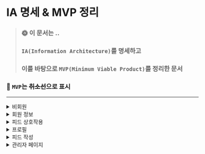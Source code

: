 # IA 명세 & MVP 정리

> ### 🌞 이 문서는 ..
>
> ### `IA(Information Architecture)`를 명세하고
>
> ### 이를 바탕으로 `MVP(Minimum Viable Product)`를 정리한 문서

### 📌 `MVP`는 ~~취소선~~으로 표시

---

<details>
<summary markdown="1">비회원</summary>

## 1. 회원가입

### 1-1. 개인회원

- ~~소셜 회원가입(Kakao, Naver, Google .. )~~
- 이메일로 회원가입

  1. 이메일 입력
  2. 이메일 중복검사 (중복있을시 input창 밑에 아이디 사용 불가능 알림)
  3. 이름 입력
  4. 닉네임 입력
  5. 닉네임 중복검사 (중복있을시 input창 밑에 닉네임 사용불가능 알림)
  6. 비밀번호 입력
  7. 비밀번호 확인
  8. 비밀번호 같은지 확인 (비밀번호 다를시 비밀번호 확인창 밑에 비밀번호가 다르다고 알림)
  9. 회원가입버튼 누르면 alert (가입완료)
  10. 로그인페이지로 이동

- ~~기본 회원가입~~

  1. ~~이름 입력~~
  2. ~~닉네임 입력~~
  3. ~~닉네임 중복검사~~
  4. ~~비밀번호 입력~~
  5. ~~비밀번호 확인~~
  6. ~~비밀번호 같은지 확인~~
  7. ~~핸드폰 번호 입력~~
  8. ~~핸드폰 중복검사 및 본인 확인과정?~~
  9. ~~회원가입 후 로그인페이지로 이동~~

### 1-2. 기업회원

- 이메일로 회원가입
  1. 이메일 입력
  2. 이메일 중복검사 (중복있을시 input창 밑에 아이디 사용 불가능 알림)
  3. 이름 입력
  4. 닉네임 입력
  5. 닉네임 중복검사 (중복있을시 input창 밑에 닉네임 사용불가능 알림)
  6. 비밀번호 입력
  7. 비밀번호 확인
  8. 비밀번호 같은지 확인 (비밀번호 다를시 비밀번호 확인창 밑에 비밀번호가 다르다고 알림)
  9. 사업자 등록증 사진 첨부
  10. 회원가입버튼 누르면 alert (가입완료)
  11. 로그인 페이지로 이동

## 2. 썬인랭킹

### 2-1. 개인랭킹

- 썬인 많은순 ~~, 좋아요 많은순~~으로 정렬 (썬인 많은순 기본)
- 리스트로 표시
- 이름 클릭시 프로필로 이동
- 팔로우 클릭시 로그인 페이지로 이동

### 2-2. 회사랭킹

- 썬인 많은순 ~~, 좋아요 많은순~~으로 정렬 (썬인 많은순 기본)
- 리스트로 띄움
- 이름 클릭시 프로필로 이동
- 팔로우 클릭시 로그인 페이지로 이동

## 3. 검색

### 3-1. 해시태그 검색

- 검색창 안에 (해시태그 입력) 알려줌
- 해시태그로 검색
- 검색 해시태그 단어 포함함 피드 정렬
- 인기순, ~~최신순~~ 정렬 (인기순 기본)
- 게시물 하트 클릭시 로그인 페이지로 이동

### 3-2. 프로필 검색

- 검색창 안에 (닉네임 입력) 알려줌
- 닉네임으로 검색
- 검색단어 포함한 닉네임 정렬
- 클릭시 프로필로 이동
- 팔로우 클릭시 로그인 페이지로 이동
</details>

<details>
<summary markdown="1">회원 정보</summary>

## 1. 회원정보 조회

### 1-1. 회원정보 조회

- `이메일`, `비밀번호`, `이름`, `닉네임`을 조회할 수 있음

### 1-2. 기업 인증여부 조회 (기업회원의 경우)

- `기업회원`의 경우, `기업인증`이 필요.
  - 관리자가 처리중이라면 처리중 표시
  - 인증이 완료되었다면 인증완료 표시
  - 반려되었다면 인증실패 표시
    - 재인증 요청 (알림 & 관리자이메일로 요청)

## 2. 회원정보 수정

- 수정버튼 클릭 시 회원정보 수정 가능

### 2-1. 회원정보(프로필) 수정

- 기존에 입력되어 있는 `이메일`, `비밀번호`, `이름`, `닉네임`이 조회된 상태
- `이메일` 변경 불가
- `닉네임`, `비밀번호` 변경 가능
  - 닉네임 변경 시 중복 여부 확인
  - 비밀번호 입력과 비밀번호 재입력을 비교하여 일치 여부 확인
- 원하는 항목의 내용을 수정 후 하단의 저장 버튼을 클릭
  - 수정하시겠습니까? YES / NO
- '회원정보 수정이 완료되었습니다' 알림 후 반영된 정보 확인

### 2-2. 회원정보(프로필) 사진 등록/수정/삭제

- 사진을 등록하지 않은 기본회원의 경우 사람 모양의 이모티콘으로 대체
- 내 프로필 사진을 누르면 등록/수정이 가능
- '프로필 사진 수정이 완료되었습니다' 알림 후 반영된 정보 확인

## 3. 회원정보 탈퇴

- 탈퇴버튼 클릭 시 회원 탈퇴 가능

### 3-1. 탈퇴

- 탈퇴 알림문구 이후 탈퇴 기능
  - 정말 탈퇴 하시겠습니까? YES / NO

### 3-2. 탈퇴 처리 이후

- 탈퇴 시 '회원탈퇴가 완료되었습니다' 알림, 로그아웃 처리 후 메인 페이지로 이동
- '회원탈퇴가 완료되었습니다. 그동안 Sun-IN 서비스를 이용해주셔서 감사합니다.' 페이지 표시
- 이후 확인 버튼을 누를 시 메인 페이지로 이동
</details>

<details>
<summary markdown="1">피드 상호작용</summary>

## 1. 공감

### 1-1. 해당 게시글 공감 - 이모지 클릭( Sun-in )

- 공감 수 확인 가능
- ~~공감 수 클릭시 공감 누른 유저 확인 가능~~
  - ~~유저 클릭시 해당 유저 프로필 이동~~
  - ~~팔로우 기능~~
    - ~~이메일, 이름~~

## 2. 댓글 작성

### 2-1. 댓글 내용 작성

- ~~대댓글~~
- ~~대댓글 작성~~
  - ~~내용~~
- ~~유저 태그 대댓글 작성 - ex) @김경민 안녕하세요~~
  - ~~태그할 유저, 내용~~
  - ~~대댓글 작성 날짜 EX) 며칠전, 몇주전, 몇달전, 몇년전~~
  - ~~작성 날짜(현재날짜 - 작성날짜)~~
  - ~~대댓글 삭제 ~~
    - ~~OK/NO~~
  - ~~대댓글 공감 유저 확인~~
    - ~~유저 클릭시 해당 유저 프로필 이동~~
      - ~~유저 사진, 유저 이름~~
      - ~~팔로우 기능~~

### 2-2. 댓글 삭제 - OK/NO

### 2-3. ~~댓글 작성 날짜 EX) 며칠전, 몇주전, 몇달전, 몇년전~~

- ~~작성 날짜(현재날짜 - 작성날짜)~~

### 2-4. 댓글 공감

- ~~댓글 공감 수 확인 가능~~
- ~~댓글 공감 수 클릭시 공감 누른 유저 확인 가능~~
  - ~~유저 클릭시 해당 유저 프로필 이동~~
  - ~~팔로우 기능~~
    - ~~이메일 or 이름~~

### 2-5. ~~유저 태그 댓글 작성 - EX) @김경민 안녕하세요~~

- ~~태그할 유저, 내용~~

## 3. 해시태그

- 해당 게시글 등록한 해시태그 조회 결과
- ~~해당 해시태그 마우스 오버시 이벤트 중인 기업 확인 모달로~~

## 4. 게시글 신고

</details>

<details>
<summary markdown="1">프로필</summary>

## 1. 로그인 필요

## 2. 프로필 이동

## 3. 자기 소개 페이지

- 프로필 사진 편짐
  - 누르면 개인 정보 수정 페이지로 이동
  - ~~사진을 입력하지 않는 경우 디폴트 사진 설정~~
  - ~~원하는 경우 수정 가능~~
  - ~~사진 용량 제한~~
- 닉네임, 이름, 이메일, 등 간단한 정보 공개 ~~( 비공개 여부 선택 )~~
- ~~관심 분야 입력 ( 기업봉사, 친환경 텀블러, 등) - 태그 응용~~
- 주로 하는 활동 입력 ( 자신이 했던 활동 or 하고 싶은 활동 )
- (기업) 기업 홈페이지, 기업 연락처 공개

## 4. 썬인

- 선행목록
  - ~~자신이 좋아한 선행 목록 조회~~
    - ~~글을 누르면 상세 페이지로 이동~~
    - ~~최근 3개만 보여주기~~
    - ~~+버튼으로 전체목록 보여주기~~
  - 자신이 했던 선행 목록 조회
    - 글을 누르면 상세 페이지로 이동
    - 최근 3개만 보여주기
    - +버튼으로 전체목록 보여주기
  - ~~자신이 썻던 댓글 목록 조회~~
    - ~~글을 누르면 상세 페이지로 이동~~
    - ~~최근 3개만 보여주기~~
    - ~~+버튼으로 전체목록 보여주기~~
- 기록 관리
  - 선행 기록
    - 선행 기록에 따라 이미지 표시 변경 (새싹, 등 )
    - 날짜, ~~개수~~
  - ~~달력~~
    - ~~달력에 일자별로 받은 포인트 표시~~
    - ~~자신이 참여하고 있는 선행 일정 표시~~
  - ~~장식~~
    - ~~자신이 한 선행을 기반으로 아이콘을 받는다~~
    - ~~정해진 구역에 원하는 방식으로 꾸며간다.~~
  - ~~통계~~
    - ~~선호하는 참여 유형~~
    - ~~선호하는 참여 태그~~

## 5. 친구관리

- 팔로잉, 팔로우
  - 팔로잉, 팔로우를 누르면 해당 유저목록을 표시(마이 프로필 페이지)
  - 유저 이름을 누르면 해당 유저의 프로필로 이동(마이 프로필 페이지)
  - 해당 유저의 프로필로 이동해서 팔로잉 버튼을 누르면 팔로우, 다시 누르면 언팔로우
- ~~차단~~
  - ~~차단버튼을 누르면 차단된 유저 목록을 표시(마이 프로필 페이지)~~
  - ~~유저 이름을 누르면 해당 유저의 프로필로 이동(마이 프로필 페이지)~~
  - ~~해당 유저의 프로필로 이동해서 차단 버튼을 누르면 차단, 다시 누르면 차단 취소~~
  </details>

<details>
<summary markdown="1">피드 작성</summary>

## 1. 로그인 필요

## 2. 피드 작성 버튼 클릭 / 비회원은 버튼 표시하지 않음

## 3. 피드 작성

- 작성할 내용 입력
  - 폰트 서식(종류, 크기, 색상 등) 지원
  - 기타 서식(표, 말머리 등) 지원
- 첨부할 이미지 등록
  - 개수 혹은 용량으로 제한
  - ~~드래그 앤 드롭으로 등록~~
  - ~~간단한 이미지 편집툴 제공~~
- ~~첨부할 동영상 등록~~
  - ~~개수 혹은 용량으로 제한~~
  - ~~드래그 앤 드롭으로 등록~~
- ~~외부 링크 등록~~
  - ~~유튜브, 네이버TV~~
  - ~~페이스북, 인스타그램, 트위터~~
- 해시태그 등록
  - 여러개 등록 가능하도록 설정
  - ~~중복 등록되지 않도록 제한~~
- 썬인 등록 여부 선택
  - ~~선택 시 인증 요구~~
- 피드 노출 범위 선택
  - 전체공개/~~친구만/나만 공개~~
  - ~~캡처방지 기능~~
  - ~~워터마크~~
- ~~이벤트 등록 / 기업회원이 아니라면 메뉴 표시하지 않음~~
  - ~~홍보문구 작성란~~
  - ~~이벤트 폼~~
- 뒤로가기, 초기화 버튼
  - 뒤로가기는 취소
  - 초기화는 작성한 내용 초기화

## 4. 피드 등록버튼 누름

- 내용을 입력하지 않고 등록하려고 하면 Alert 표시
- ~~내용에 유해한 단어가 있다면 Alert 표시 / 해당 지점으로 이동~~
- ~~썬인 선택 후 인증이 안됐다면 Alert 표시 / 해당 지점으로 이동~~
</details>

<details>
<summary markdown="1">관리자 페이지</summary>

## 1. 기업 인증

### 1-1. 기업 인증 관리

- ~~기업을 인증할 수 있는 사업자등록증, 신분증 담당자에게 보낼 수 있는 페이지~~

  ~~예시) 써닌 카톡페이지, 이메일 인증 등~~

## 2. 회원 관리

### 2-1. 멤버

- 전체 회원관리 (리스트)
  - 아이디, 닉네임, 가입일시, 써닌등급 정보 표시
- ~~블랙리스트 관리 : 관리자가 블랙리스트 멤버(게시글 경고 누적 10회)를 보여주며, 활동정지 해제 또는 강제탈퇴가능~~
  - ~~차단 멤버가 많을 때 아이디 찾을 수 있게 멤버 검색~~
  - ~~아이디, 사유, 처리일, 종료일, 처리자 – 게시글 형식~~
  - ~~멤버별 선택할 수 있도록 게시글 왼쪽에 체크 박스~~
  - ~~선택 멤버를 활동 정지 해제 할 수 있도록 활동 정지 해제 버튼~~

### 2-2. ~~써닌 등급 관리~~

- ~~써닌 일수 별 이모티콘 관리~~

### 2-3. ~~통계~~

- ~~일간 현황~~
  - ~~위 쪽에 적힌 날짜로 날짜 선택가능~~
  - ~~날짜 옆 캘린더 이모티콘 누르면 뜨는 캘린더로 편하게 날짜 선택가능~~
  - ~~해당 날짜 오늘 방문자수, 오늘 조회수, 오늘 작성 게시글수, 오늘 작성 써닌 등록글 수 볼 수 있음~~
  - ~~아래쪽에 그래프(일자별), 표(최근30일 방문자 전체, 멤버 전체, 비멤버 별 정보 제공)로 처리~~
- ~~분석 : 일간, 주간, 월간 분석 제공~~
  - ~~유입경로~~
    - ~~표로 사이트별 순위와 함께 퍼센트 값 제공~~
    - ~~유입 검색어 분석~~
  - ~~사용자 분석 : 방문자 전체, 멤버 전체, 비멤버 별 날짜별로 그래프, 표 제공~~
    - ~~성별/연령별 분포~~
    - ~~평균 사용시간~~
    - ~~평균 방문횟수~~
    - ~~재방문율~~
  - ~~랭킹~~
    - ~~검색 태그 순위~~
    - ~~게시판 순위~~
    - ~~게시글 순위~~
      - ~~댓글수, 좋아요수, 공유수~~
    - ~~멤버 순위~~
      - ~~방문횟수, 작성 게시글수, 작성 댓글수, 보낸 좋아요수, 보낸 공유수, 받은 좋아요수~~
    - ~~게시판 분석~~
      - ~~게시판 이용별 현황 / 이용자 수~~
      - ~~게시글 조회수 순위~~

## 3. 피드 관리

### 3-1. 스팸 관리

- ~~금칙어로 설정한 단어가 포함된 게시글, 댓글과 스팸으로 의심되는 게시글/댓글 목록을 확인하고 관리 가능~~
- ~~스팸글 자동차단 : 스팸으로 의심되는 게시글 / 댓글을 자동으로 차단~~
- 선택 게시글/댓글을 삭제, ~~복구~~ 버튼
- 게시판 형식 : 왼쪽에 게시글 선택 버튼, 제목/내용, 작성자, 작성일 내용 포함
- ~~기본 15개 목록으로 제공(오른쪽 상단에 목록 개수 선택 가능)~~

### ~~3-2. 삭제된 글/댓글 관리~~

- ~~삭제 글/댓글 보기 : 최근 2개월 간 관리자에 의해 음란성, 저작권 침해 등의 이유로 삭제된 게시글 목록~~
- ~~삭제한 게시글, 보기~~
- ~~위에 삭제된 게시글 건수 표시~~
- ~~보고싶은 기간 설정~~
- ~~게시판명, 제목, 작성자, 삭제 담당자, 삭제일, 비고(특이사항 메모)가 담긴 게시판 형식~~
- ~~삭제한 댓글 보기~~
- ~~위에 삭제된 댓글 건수 표시~~
- ~~보고싶은 기간 설정~~
- ~~게시판명, 댓글내용, 작성자, 삭제 담당자, 삭제일, 비고(특이사항 메모)가 담긴 게시판 형식~~
</details>
